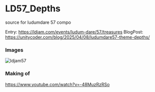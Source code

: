 # LD57_Depths
source for ludumdare 57 compo<br>

Entry: https://ldjam.com/events/ludum-dare/57/treasures
BlogPost: https://unitycoder.com/blog/2025/04/08/ludumdare57-theme-depths/

### Images

![ldjam57](https://github.com/user-attachments/assets/33c4d346-5322-4e7f-8552-17ea97d21ddc)


### Making of

https://www.youtube.com/watch?v=-48MuzRzRSo
